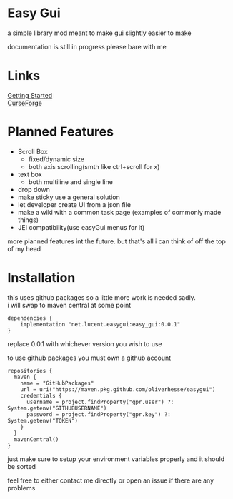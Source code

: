 
Easy Gui
=======

a simple library mod meant to make gui slightly easier to make

documentation is still in progress please bare with me

Links
=
[Getting Started](https://github.com/OliverHesse/EasyGui/wiki)<br>
[CurseForge](https://www.curseforge.com/minecraft/mc-mods/easygui)

Planned Features
=

- Scroll Box
    - fixed/dynamic size
    - both axis scrolling(smth like ctrl+scroll for x)
- text box
    - both multiline and single line
- drop down
- make sticky use a general solution
- let developer create UI from a json file
- make a wiki with a common task page (examples of commonly made things)
- JEI compatibility(use easyGui menus for it)

more planned features int the future. but that's all i can think of off the top of my head

Installation
=
this uses github packages so a little more work is needed sadly.<br>
i will swap to maven central at some point

```
dependencies {
    implementation "net.lucent.easygui:easy_gui:0.0.1"
}
```
replace 0.0.1 with whichever version you wish to use

to use github packages you must own a github account
```
repositories {
  maven {
    name = "GitHubPackages"
    url = uri("https://maven.pkg.github.com/oliverhesse/easygui")
    credentials {
      username = project.findProperty("gpr.user") ?: System.getenv("GITHUBUSERNAME")
      password = project.findProperty("gpr.key") ?: System.getenv("TOKEN")
    } 
  }
  mavenCentral()
}
```

just make sure to setup your environment variables properly and it should be sorted


feel free to either contact me directly or open an issue if there are any problems
